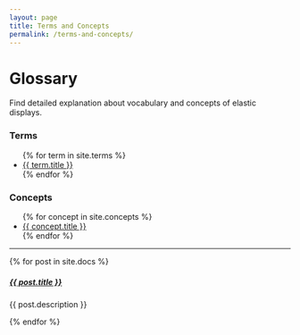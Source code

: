 ```yaml
---
layout: page
title: Terms and Concepts
permalink: /terms-and-concepts/
---
```


# <i class="fa fa-book-open"></i> Glossary

Find detailed explanation about vocabulary and concepts of elastic displays.

### Terms
<ul>{% for term in site.terms %} 
    <li><a href="{{ term.url }}" alt="{{ term.description }}">{{ term.title }}</a></li>  
{% endfor %}
</ul>

### Concepts
<ul>{% for concept in site.concepts %} 
    <li><a href="{{ concept.url }}" alt="{{ concept.description }}">{{ concept.title }}</a></li>  
{% endfor %}
</ul>


<div class="section-index">
    <hr class="panel-line">
    {% for post in site.docs  %}        
    <div class="entry">
    <h5><a href="{{ post.url | prepend: site.baseurl }}">{{ post.title }}</a></h5>
    <p>{{ post.description }}</p>
    </div>{% endfor %}
</div>
